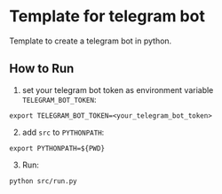 # Template for telegram bot

Template to create a telegram bot in python.

## How to Run
1. set your telegram bot token as environment variable `TELEGRAM_BOT_TOKEN`:
```
export TELEGRAM_BOT_TOKEN=<your_telegram_bot_token>
```
2. add `src` to `PYTHONPATH`:
```
export PYTHONPATH=${PWD}
```

3. Run:
```
python src/run.py
```
